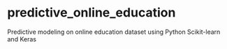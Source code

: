 # predictive_online_education
Predictive modeling on online education dataset using Python Scikit-learn and Keras

